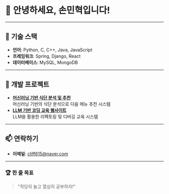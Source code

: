 # 👋 안녕하세요, 손민혁입니다!

---

## 🌟 기술 스택
- **언어**: Python, C, C++, Java, JavaScript
- **프레임워크**: Spring, Django, React
- **데이터베이스**: MySQL, MongoDB


---

## 🚀 개발 프로젝트
- **[머신러닝 기반 식단 분석 및 추천](https://github.com/Sonminhyeok/graduation/tree/master)**  
  머신러닝 기반의 식단 분석으로 다음 메뉴 추천 시스템
- **[LLM 기반 코딩 교육 웹사이트](https://github.com/Sonminhyeok/Web_project)**  
  LLM을 활용한 리팩토링 및 디버깅 교육 시스템
---

## 📫 연락하기
- **이메일**: cliff615@naver.com

---

### 🏆 한 줄 목표
> "적당히 놀고 열심히 공부하자!"

